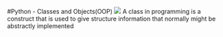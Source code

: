 #Python - Classes and Objects(OOP) 
![](https://s3.amazonaws.com/intranet-projects-files/holbertonschool-higher-level_programming+/247/oop-meme.jpg)
A class in programming is a construct that is used to give structure information that normally might be abstractly implemented 

